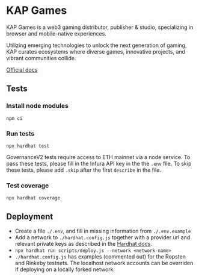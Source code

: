 # KAP Games

KAP Games is a web3 gaming distributor, publisher & studio, specializing in browser and mobile-native experiences.

Utilizing emerging technologies to unlock the next generation of gaming, KAP curates ecosystems where diverse games, innovative projects, and vibrant communities collide.

[Official docs](https://docs.kap.gg/)

## Tests

### Install node modules

`npm ci`

### Run tests

`npx hardhat test`

GovernanceV2 tests require access to ETH mainnet via a node service. To pass these tests, please fill in the Infura API key in the the `.env` file. To skip these tests, please add `.skip` after the first `describe` in the file.

### Test coverage

`npx hardhat coverage`

## Deployment

- Create a file `./.env`, and fill in missing information from `./.env.example`
- Add a network to `./hardhat.config.js` together with a provider url and relevant private keys as described in the [Hardhat docs](https://hardhat.org/tutorial/deploying-to-a-live-network.html#_7-deploying-to-a-live-network).
- `npx hardhat run scripts/deploy.js --network <network-name>`
- `./hardhat.config.js` has examples (commented out) for the Ropsten and Rinkeby testnets. The localhost network accounts can be overriden if deploying on a locally forked network.
